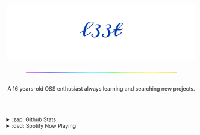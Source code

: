 <p align="center">
  <img
    src="https://raw.githubusercontent.com/73958319/73958319/main/signature.png"
  />
  <p align="center">
  <img
    src="https://raw.githubusercontent.com/73958319/73958319/main/rainbow.gif"
  />
  </p>
</p>
<p align="center">
  <br>
    A 16 years-old OSS enthusiast always learning and searching new projects.
  <br>
  <br>
</p>
<br>
<br>
<details>
<summary>:zap: Github Stats</summary>
<img src="https://github-readme-stats.vercel.app/api?username=73958319&show_icons=true&theme=tokyonight"> 
</details>
<details>
  <summary>:dvd: Spotify Now Playing</summary>
  <img src="https://github-readme-stats.vercel.app/api?username=73958319&show_icons=true&theme=tokyonight
  "> 
  </details>
 
